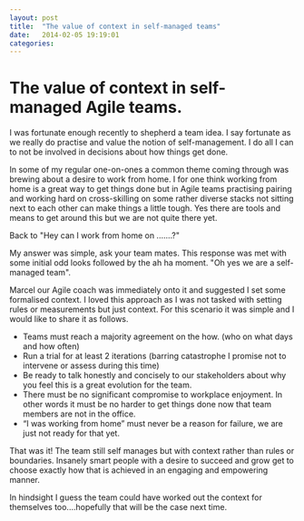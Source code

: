 ```yaml
---
layout: post
title:  "The value of context in self-managed teams"
date:   2014-02-05 19:19:01
categories: 
---
```


# The value of context in self-managed Agile teams.

I was fortunate enough recently to shepherd a team idea. I say fortunate as we really do practise and value the notion of self-management. I do all I can to not be involved in decisions about how things get done.

In some of my regular one-on-ones a common theme coming through was brewing about a desire to work from home. I for one think working from home is a great way to get things done but in Agile teams practising pairing and working hard on cross-skilling on some rather diverse stacks not sitting next to each other can make things a little tough. Yes there are tools and means to get around this but we are not quite there yet.

Back to "Hey can I work from home on .......?"

My answer was simple, ask your team mates. This response was met with some initial odd looks followed by the ah ha moment. "Oh yes we are a self-managed team".

Marcel our Agile coach was immediately onto it and suggested I set some formalised context. I loved this approach as I was not tasked with setting rules or measurements but just context. For this scenario it was simple and I would like to share it as follows.

* Teams must reach a majority agreement on the how. (who on what days and how often)
* Run a trial for at least 2 iterations (barring catastrophe I promise not to intervene or assess during this time)
* Be ready to talk honestly and concisely to our stakeholders about why you feel this is a great evolution for the team.
* There must be no significant compromise to workplace enjoyment. In other words it must be no harder to get things done now that team members are not in the office.
* “I was working from home” must never be a reason for failure, we are just not ready for that yet.

That was it! The team still self manages but with context rather than rules or boundaries. Insanely smart people with a desire to succeed and grow get to choose exactly how that is achieved in an engaging and empowering manner.

In hindsight I guess the team could have worked out the context for themselves too....hopefully that will be the case next time.